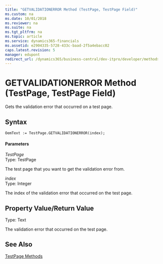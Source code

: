 ```yaml
---
title: "GETVALIDATIONERROR Method (TestPage, TestPage Field)"
ms.custom: na
ms.date: 10/01/2018
ms.reviewer: na
ms.suite: na
ms.tgt_pltfrm: na
ms.topic: article
ms.service: dynamics365-financials
ms.assetid: e2904335-5728-433c-baad-2f5a4ebacc02
caps.latest.revision: 5
manager: edupont
redirect_url: /dynamics365/business-central/dev-itpro/developer/methods-auto/al-method-reference
---
```


 

# GETVALIDATIONERROR Method (TestPage, TestPage Field)
Gets the validation error that occurred on a test page.  
  
## Syntax  
  
```  
OemText := TestPage.GETVALIDATIONERROR(index);  
```  
  
#### Parameters  
 *TestPage*  
 Type: TestPage  
  
 The test page that you want to get the validation error from.  
  
 *index*  
 Type: Integer  
  
 The index of the validation error that occurred on the test page.  
  
## Property Value/Return Value  
 Type: Text  
  
 The validation error that occurred on the test page.  
  
## See Also  
 [TestPage Methods](devenv-TestPage-Methods.md)